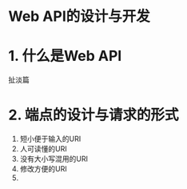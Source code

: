 # Web API的设计与开发

# 1. 什么是Web API

扯淡篇

# 2. 端点的设计与请求的形式

1. 短小便于输入的URI
2. 人可读懂的URI
3. 没有大小写混用的URI
4. 修改方便的URI
5. 